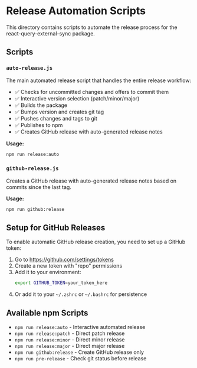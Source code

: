 # Release Automation Scripts

This directory contains scripts to automate the release process for the react-query-external-sync package.

## Scripts

### `auto-release.js`

The main automated release script that handles the entire release workflow:

- ✅ Checks for uncommitted changes and offers to commit them
- ✅ Interactive version selection (patch/minor/major)
- ✅ Builds the package
- ✅ Bumps version and creates git tag
- ✅ Pushes changes and tags to git
- ✅ Publishes to npm
- ✅ Creates GitHub release with auto-generated release notes

**Usage:**

```bash
npm run release:auto
```

### `github-release.js`

Creates a GitHub release with auto-generated release notes based on commits since the last tag.

**Usage:**

```bash
npm run github:release
```

## Setup for GitHub Releases

To enable automatic GitHub release creation, you need to set up a GitHub token:

1. Go to https://github.com/settings/tokens
2. Create a new token with "repo" permissions
3. Add it to your environment:
   ```bash
   export GITHUB_TOKEN=your_token_here
   ```
4. Or add it to your `~/.zshrc` or `~/.bashrc` for persistence

## Available npm Scripts

- `npm run release:auto` - Interactive automated release
- `npm run release:patch` - Direct patch release
- `npm run release:minor` - Direct minor release
- `npm run release:major` - Direct major release
- `npm run github:release` - Create GitHub release only
- `npm run pre-release` - Check git status before release
